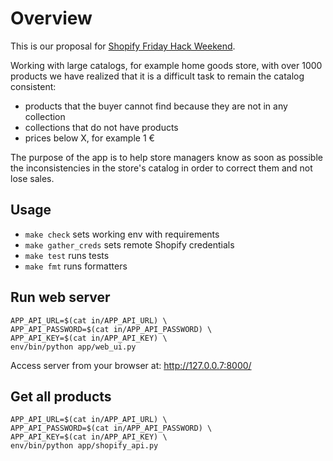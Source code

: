 # Overview

This is our proposal for [Shopify Friday Hack Weekend](https://shopifyhackfriday.splashthat.com/).

Working with large catalogs, for example home goods store, with over 1000 products we have realized that it is a difficult task to remain the catalog consistent:
- products that the buyer cannot find because they are not in any collection
- collections that do not have products
- prices below X, for example 1 €

The purpose of the app is to help store managers know as soon as possible the inconsistencies in the store's catalog in order to correct them and not lose sales.

## Usage

* `make check` sets working env with requirements
* `make gather_creds` sets remote Shopify credentials
* `make test` runs tests
* `make fmt` runs formatters

## Run web server

```
APP_API_URL=$(cat in/APP_API_URL) \
APP_API_PASSWORD=$(cat in/APP_API_PASSWORD) \
APP_API_KEY=$(cat in/APP_API_KEY) \
env/bin/python app/web_ui.py
```

Access server from your browser at: http://127.0.0.7:8000/

## Get all products

```
APP_API_URL=$(cat in/APP_API_URL) \
APP_API_PASSWORD=$(cat in/APP_API_PASSWORD) \
APP_API_KEY=$(cat in/APP_API_KEY) \
env/bin/python app/shopify_api.py
```


